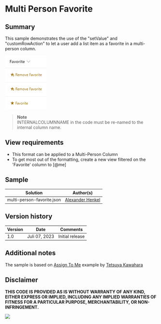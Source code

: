 # Multi Person Favorite

## Summary
This sample demonstrates the use of the "setValue" and "customRowAction" to let a user add a list item as a favorite in a multi-person column.

![screenshot of the sample](assets/screenshot.png)

> **Note**  
> INTERNALCOLUMNNAME in the code must be re-named to the internal column name.

## View requirements

- This format can be applied to a Multi-Person Column
- To get most out of the formatting, create a new view filtered on the 'Favorite' column to [@me]

## Sample

Solution|Author(s)
--------|---------
multi-person-favorite.json | [Alexander Henkel](https://github.com/numsegarn)

## Version history

Version |Date         |Comments
--------|-------------|--------
1.0     |Juli 07, 2023 |Initial release

## Additional notes

The sample is based on [Assign To Me](https://github.com/pnp/List-Formatting/tree/master/column-samples/person-assign-to-me) example by [Tetsuya Kawahara](https://github.com/tecchan1107)

## Disclaimer

**THIS CODE IS PROVIDED AS IS WITHOUT WARRANTY OF ANY KIND, EITHER EXPRESS OR IMPLIED, INCLUDING ANY IMPLIED WARRANTIES OF FITNESS FOR A PARTICULAR PURPOSE, MERCHANTABILITY, OR NON-INFRINGEMENT.**

<img src="https://pnptelemetry.azurewebsites.net/list-formatting/column-samples/multi-person-favorite" />
